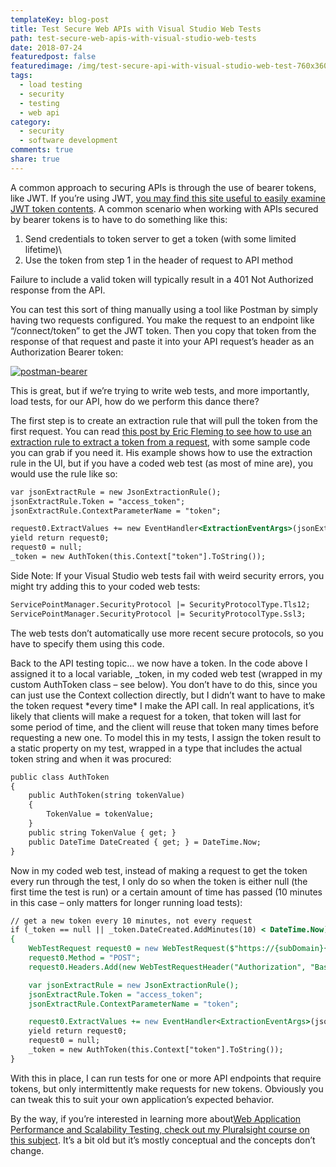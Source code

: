 ```yaml
---
templateKey: blog-post
title: Test Secure Web APIs with Visual Studio Web Tests
path: test-secure-web-apis-with-visual-studio-web-tests
date: 2018-07-24
featuredpost: false
featuredimage: /img/test-secure-api-with-visual-studio-web-test-760x360.png
tags:
  - load testing
  - security
  - testing
  - web api
category:
  - security
  - software development
comments: true
share: true
---
```

A common approach to securing APIs is through the use of bearer tokens, like JWT. If you’re using JWT, [you may find this site useful to easily examine JWT token contents](https://jwt.io/). A common scenario when working with APIs secured by bearer tokens is to have to do something like this:

1. Send credentials to token server to get a token (with some limited lifetime)\
2. Use the token from step 1 in the header of request to API method

Failure to include a valid token will typically result in a 401 Not Authorized response from the API.

You can test this sort of thing manually using a tool like Postman by simply having two requests configured. You make the request to an endpoint like “/connect/token” to get the JWT token. Then you copy that token from the response of that request and paste it into your API request’s header as an Authorization Bearer token:

[![postman-bearer](https://ardalis.com/wp-content/uploads/2018/07/postman-bearer.png)](http://ardalis.com/wp-content/uploads/2018/07/postman-bearer.png)

This is great, but if we’re trying to write web tests, and more importantly, load tests, for our API, how do we perform this dance there?

The first step is to create an extraction rule that will pull the token from the first request. You can read [this post by Eric Fleming to see how to use an extraction rule to extract a token from a request](https://ericflemingblog.wordpress.com/2015/08/31/using-extraction-rules-in-your-web-tests/), with some sample code you can grab if you need it. His example shows how to use the extraction rule in the UI, but if you have a coded web test (as most of mine are), you would use the rule like so:

```asp
var jsonExtractRule = new JsonExtractionRule();
jsonExtractRule.Token = "access_token";
jsonExtractRule.ContextParameterName = "token";

request0.ExtractValues += new EventHandler<ExtractionEventArgs>(jsonExtractRule.Extract);
yield return request0;
request0 = null;
_token = new AuthToken(this.Context["token"].ToString());
```

Side Note: If your Visual Studio web tests fail with weird security errors, you might try adding this to your coded web tests:

```asp
ServicePointManager.SecurityProtocol |= SecurityProtocolType.Tls12;
ServicePointManager.SecurityProtocol |= SecurityProtocolType.Ssl3;
```

The web tests don’t automatically use more recent secure protocols, so you have to specify them using this code.

Back to the API testing topic… we now have a token. In the code above I assigned it to a local variable, _token, in my coded web test (wrapped in my custom AuthToken class – see below). You don’t have to do this, since you can just use the Context collection directly, but I didn’t want to have to make the token request \*every time\* I make the API call. In real applications, it’s likely that clients will make a request for a token, that token will last for some period of time, and the client will reuse that token many times before requesting a new one. To model this in my tests, I assign the token result to a static property on my test, wrapped in a type that includes the actual token string and when it was procured:

```asp
public class AuthToken
{
    public AuthToken(string tokenValue)
    {
        TokenValue = tokenValue;
    }
    public string TokenValue { get; }
    public DateTime DateCreated { get; } = DateTime.Now;
}
```

Now in my coded web test, instead of making a request to get the token every run through the test, I only do so when the token is either null (the first time the test is run) or a certain amount of time has passed (10 minutes in this case – only matters for longer running load tests):

```asp
// get a new token every 10 minutes, not every request
if (_token == null || _token.DateCreated.AddMinutes(10) < DateTime.Now)
{
    WebTestRequest request0 = new WebTestRequest($"https://{subDomain}{mainDomain}/connect/token");
    request0.Method = "POST";
    request0.Headers.Add(new WebTestRequestHeader("Authorization", "Basic CREDS_GO_HERE"));

    var jsonExtractRule = new JsonExtractionRule();
    jsonExtractRule.Token = "access_token";
    jsonExtractRule.ContextParameterName = "token";

    request0.ExtractValues += new EventHandler<ExtractionEventArgs>(jsonExtractRule.Extract);
    yield return request0;
    request0 = null;
    _token = new AuthToken(this.Context["token"].ToString());
}
```

With this in place, I can run tests for one or more API endpoints that require tokens, but only intermittently make requests for new tokens. Obviously you can tweak this to suit your own application’s expected behavior.

By the way, if you’re interested in learning more about[Web Application Performance and Scalability Testing, check out my Pluralsight course on this subject](https://www.pluralsight.com/courses/web-perf). It’s a bit old but it’s mostly conceptual and the concepts don’t change.